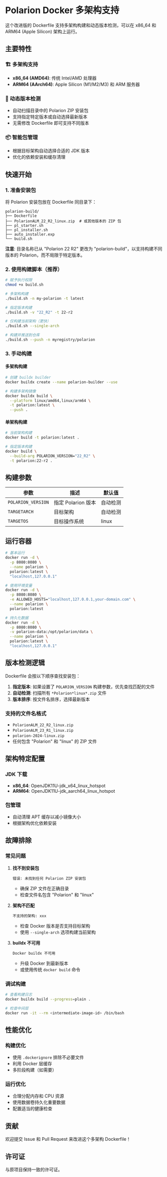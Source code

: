 # Polarion Docker 多架构支持

这个改进版的 Dockerfile 支持多架构构建和动态版本检测，可以在 x86_64 和 ARM64 (Apple Silicon) 架构上运行。

## 主要特性

### 🏗️ 多架构支持
- **x86_64 (AMD64)**: 传统 Intel/AMD 处理器
- **ARM64 (AArch64)**: Apple Silicon (M1/M2/M3) 和 ARM 服务器

### 🔄 动态版本检测
- 自动扫描目录中的 Polarion ZIP 安装包
- 支持指定特定版本或自动选择最新版本
- 无需修改 Dockerfile 即可支持不同版本

### 📦 智能包管理
- 根据目标架构自动选择合适的 JDK 版本
- 优化的依赖安装和缓存清理

## 快速开始

### 1. 准备安装包
将 Polarion 安装包放在 Dockerfile 同目录下：
```
polarion-build/
├── Dockerfile
├── PolarionALM_22_R2_linux.zip  # 或其他版本的 ZIP 包
├── pl_starter.sh
├── pl_installer.sh
├── auto_installer.exp
└── build.sh
```

**注意**: 目录名称已从 "Polarion 22 R2" 更改为 "polarion-build"，以支持构建不同版本的 Polarion，而不局限于特定版本。

### 2. 使用构建脚本（推荐）
```bash
# 赋予执行权限
chmod +x build.sh

# 多架构构建
./build.sh -n my-polarion -t latest

# 指定版本构建
./build.sh -v "22_R2" -t 22-r2

# 仅构建当前架构（更快）
./build.sh --single-arch

# 构建并推送到仓库
./build.sh --push -n myregistry/polarion
```

### 3. 手动构建

#### 多架构构建
```bash
# 创建 buildx builder
docker buildx create --name polarion-builder --use

# 构建多架构镜像
docker buildx build \
  --platform linux/amd64,linux/arm64 \
  -t polarion:latest \
  --push .
```

#### 单架构构建
```bash
# 当前架构构建
docker build -t polarion:latest .

# 指定版本构建
docker build \
  --build-arg POLARION_VERSION="22_R2" \
  -t polarion:22-r2 .
```

## 构建参数

| 参数 | 描述 | 默认值 |
|------|------|--------|
| `POLARION_VERSION` | 指定 Polarion 版本 | 自动检测 |
| `TARGETARCH` | 目标架构 | 自动检测 |
| `TARGETOS` | 目标操作系统 | linux |

## 运行容器

```bash
# 基本运行
docker run -d \
  -p 8080:8080 \
  --name polarion \
  polarion:latest \
  "localhost,127.0.0.1"

# 使用环境变量
docker run -d \
  -p 8080:8080 \
  -e ALLOWED_HOSTS="localhost,127.0.0.1,your-domain.com" \
  --name polarion \
  polarion:latest

# 持久化数据
docker run -d \
  -p 8080:8080 \
  -v polarion-data:/opt/polarion/data \
  --name polarion \
  polarion:latest \
  "localhost,127.0.0.1"
```

## 版本检测逻辑

Dockerfile 会按以下顺序查找安装包：

1. **指定版本**: 如果设置了 `POLARION_VERSION` 构建参数，优先查找匹配的文件
2. **自动检测**: 扫描所有 `*Polarion*linux*.zip` 文件
3. **版本排序**: 按文件名排序，选择最新版本

### 支持的文件名格式
- `PolarionALM_22_R2_linux.zip`
- `PolarionALM_23_R1_linux.zip`
- `polarion-2024-linux.zip`
- 任何包含 "Polarion" 和 "linux" 的 ZIP 文件

## 架构特定配置

### JDK 下载
- **x86_64**: OpenJDK11U-jdk_x64_linux_hotspot
- **ARM64**: OpenJDK11U-jdk_aarch64_linux_hotspot

### 包管理
- 自动清理 APT 缓存以减小镜像大小
- 根据架构优化依赖安装

## 故障排除

### 常见问题

1. **找不到安装包**
   ```
   错误: 未找到任何 Polarion ZIP 安装包
   ```
   - 确保 ZIP 文件在正确目录
   - 检查文件名包含 "Polarion" 和 "linux"

2. **架构不匹配**
   ```
   不支持的架构: xxx
   ```
   - 检查 Docker 版本是否支持目标架构
   - 使用 `--single-arch` 选项构建当前架构

3. **buildx 不可用**
   ```
   Docker buildx 不可用
   ```
   - 升级 Docker 到最新版本
   - 或使用传统 `docker build` 命令

### 调试构建
```bash
# 查看构建日志
docker buildx build --progress=plain .

# 检查中间层
docker run -it --rm <intermediate-image-id> /bin/bash
```

## 性能优化

### 构建优化
- 使用 `.dockerignore` 排除不必要文件
- 利用 Docker 层缓存
- 多阶段构建（如需要）

### 运行优化
- 合理分配内存和 CPU 资源
- 使用数据卷持久化重要数据
- 配置适当的健康检查

## 贡献

欢迎提交 Issue 和 Pull Request 来改进这个多架构 Dockerfile！

## 许可证

与原项目保持一致的许可证。
